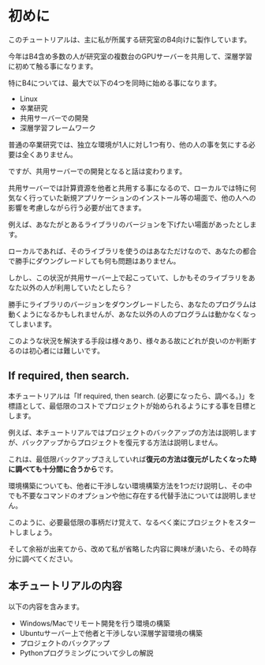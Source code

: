 # 初めに
このチュートリアルは、主に私が所属する研究室のB4向けに製作しています。

今年はB4含め多数の人が研究室の複数台のGPUサーバーを共用して、深層学習に初めて触る事になります。

特にB4については、最大で以下の4つを同時に始める事になります。

- Linux
- 卒業研究
- 共用サーバーでの開発
- 深層学習フレームワーク

普通の卒業研究では、独立な環境が1人に対し1つ有り、他の人の事を気にする必要は全くありません。

ですが、共用サーバーでの開発となると話は変わります。

共用サーバーでは計算資源を他者と共用する事になるので、ローカルでは特に何気なく行っていた新規アプリケーションのインストール等の場面で、他の人への影響を考慮しながら行う必要が出てきます。

例えば、あなたがとあるライブラリのバージョンを下げたい場面があったとします。

ローカルであれば、そのライブラリを使うのはあなただけなので、あなたの都合で勝手にダウングレードしても何も問題はありません。

しかし、この状況が共用サーバー上で起こっていて、しかもそのライブラリをあなた以外の人が利用していたとしたら？

勝手にライブラリのバージョンをダウングレードしたら、あなたのプログラムは動くようになるかもしれませんが、あなた以外の人のプログラムは動かなくなってしまいます。

このような状況を解決する手段は様々あり、様々ある故にどれが良いのか判断するのは初心者には難しいです。

## If required, then search.
本チュートリアルは「If required, then search. (必要になったら、調べる。)」を標語として、最低限のコストでプロジェクトが始められるようにする事を目標とします。

例えば、本チュートリアルではプロジェクトのバックアップの方法は説明しますが、バックアップからプロジェクトを復元する方法は説明しません。

これは、最低限バックアップさえしていれば**復元の方法は復元がしたくなった時に調べても十分間に合うから**です。

環境構築についても、他者に干渉しない環境構築方法を1つだけ説明し、その中でも不要なコマンドのオプションや他に存在する代替手法については説明しません。

このように、必要最低限の事柄だけ覚えて、なるべく楽にプロジェクトをスタートしましょう。

そして余裕が出来てから、改めて私が省略した内容に興味が湧いたら、その時存分に調べてください。

## 本チュートリアルの内容
以下の内容を含みます。

- Windows/Macでリモート開発を行う環境の構築
- Ubuntuサーバー上で他者と干渉しない深層学習環境の構築
- プロジェクトのバックアップ
- Pythonプログラミングについて少しの解説
